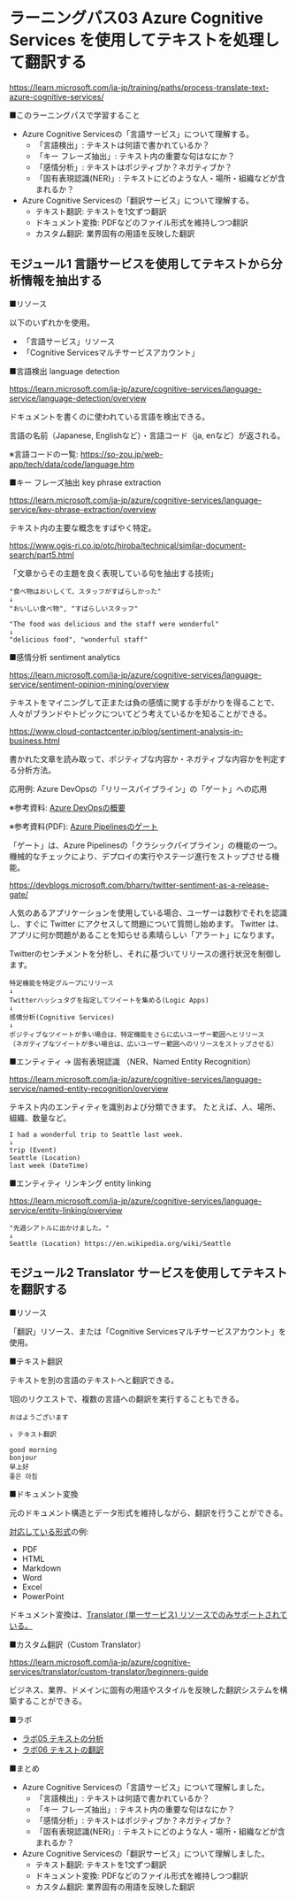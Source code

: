 # ラーニングパス03 Azure Cognitive Services を使用してテキストを処理して翻訳する

https://learn.microsoft.com/ja-jp/training/paths/process-translate-text-azure-cognitive-services/

■このラーニングパスで学習すること

- Azure Cognitive Servicesの「言語サービス」について理解する。
  - 「言語検出」: テキストは何語で書かれているか？
  - 「キー フレーズ抽出」: テキスト内の重要な句はなにか？
  - 「感情分析」: テキストはポジティブか？ネガティブか？
  - 「固有表現認識(NER)」: テキストにどのような人・場所・組織などが含まれるか？
- Azure Cognitive Servicesの「翻訳サービス」について理解する。
  - テキスト翻訳: テキストを1文ずつ翻訳
  - ドキュメント変換: PDFなどのファイル形式を維持しつつ翻訳
  - カスタム翻訳: 業界固有の用語を反映した翻訳

## モジュール1 言語サービスを使用してテキストから分析情報を抽出する

■リソース

以下のいずれかを使用。

- 「言語サービス」リソース
- 「Cognitive Servicesマルチサービスアカウント」

■言語検出 language detection

https://learn.microsoft.com/ja-jp/azure/cognitive-services/language-service/language-detection/overview

ドキュメントを書くのに使われている言語を検出できる。

言語の名前（Japanese, Englishなど）・言語コード（ja, enなど）が返される。

※言語コードの一覧: https://so-zou.jp/web-app/tech/data/code/language.htm

■キー フレーズ抽出 key phrase extraction

https://learn.microsoft.com/ja-jp/azure/cognitive-services/language-service/key-phrase-extraction/overview

テキスト内の主要な概念をすばやく特定。

https://www.ogis-ri.co.jp/otc/hiroba/technical/similar-document-search/part5.html

「文章からその主題を良く表現している句を抽出する技術」

```
"食べ物はおいしくて、スタッフがすばらしかった"
↓
"おいしい食べ物", "すばらしいスタッフ"
```

```
"The food was delicious and the staff were wonderful"
↓
"delicious food", "wonderful staff"
```

■感情分析 sentiment analytics

https://learn.microsoft.com/ja-jp/azure/cognitive-services/language-service/sentiment-opinion-mining/overview

テキストをマイニングして正または負の感情に関する手がかりを得ることで、人々がブランドやトピックについてどう考えているかを知ることができる。

https://www.cloud-contactcenter.jp/blog/sentiment-analysis-in-business.html

書かれた文章を読み取って、ポジティブな内容か・ネガティブな内容かを判定する分析方法。

応用例: Azure DevOpsの「リリースパイプライン」の「ゲート」への応用

※参考資料: [Azure DevOpsの概要](../AZ-400/pdf/Azure%20DevOps%E3%81%AE%E6%A6%82%E8%A6%81.pdf)

※参考資料(PDF): [Azure Pipelinesのゲート](../AZ-400/pdf/Azure%20Pipelines%20%E8%A3%9C%E8%B6%B3.pdf)

「ゲート」は、Azure Pipelinesの「クラシックパイプライン」の機能の一つ。機械的なチェックにより、デプロイの実行やステージ進行をストップさせる機能。

https://devblogs.microsoft.com/bharry/twitter-sentiment-as-a-release-gate/

人気のあるアプリケーションを使用している場合、ユーザーは数秒でそれを認識し、すぐに Twitter にアクセスして問題について質問し始めます。 Twitter は、アプリに何か問題があることを知らせる素晴らしい「アラート」になります。

Twitterのセンチメントを分析し、それに基づいてリリースの進行状況を制御します。

```
特定機能を特定グループにリリース
↓
Twitterハッシュタグを指定してツイートを集める(Logic Apps)
↓
感情分析(Cognitive Services)
↓
ポジティブなツイートが多い場合は、特定機能をさらに広いユーザー範囲へとリリース
（ネガティブなツイートが多い場合は、広いユーザー範囲へのリリースをストップさせる）
```

■エンティティ → 固有表現認識 （NER、Named Entity Recognition）

https://learn.microsoft.com/ja-jp/azure/cognitive-services/language-service/named-entity-recognition/overview

テキスト内のエンティティを識別および分類できます。 たとえば、人、場所、組織、数量など。

```
I had a wonderful trip to Seattle last week.
↓
trip (Event)
Seattle (Location)
last week (DateTime)
```

■エンティティ リンキング entity linking

https://learn.microsoft.com/ja-jp/azure/cognitive-services/language-service/entity-linking/overview

```
"先週シアトルに出かけました。"
↓
Seattle (Location) https://en.wikipedia.org/wiki/Seattle
```

## モジュール2 Translator サービスを使用してテキストを翻訳する

■リソース

「翻訳」リソース、または「Cognitive Servicesマルチサービスアカウント」を使用。

■テキスト翻訳

テキストを別の言語のテキストへと翻訳できる。

1回のリクエストで、複数の言語への翻訳を実行することもできる。

```
おはようございます

↓ テキスト翻訳

good morning
bonjour
早上好
좋은 아침
```

■ドキュメント変換

元のドキュメント構造とデータ形式を維持しながら、翻訳を行うことができる。

[対応している形式](https://learn.microsoft.com/ja-jp/azure/cognitive-services/translator/document-translation/overview#supported-document-formats)の例:

- PDF
- HTML
- Markdown
- Word
- Excel
- PowerPoint

ドキュメント変換は、[Translator (単一サービス) リソースでのみサポートされている。](https://learn.microsoft.com/ja-jp/azure/cognitive-services/translator/document-translation/quickstarts/get-started-with-rest-api?pivots=programming-language-csharp#prerequisites)

■カスタム翻訳（Custom Translator）

https://learn.microsoft.com/ja-jp/azure/cognitive-services/translator/custom-translator/beginners-guide

ビジネス、業界、ドメインに固有の用語やスタイルを反映した翻訳システムを構築することができる。

■ラボ

- [ラボ05 テキストの分析](lab05cs.md)
- [ラボ06 テキストの翻訳](lab06cs.md)

■まとめ

- Azure Cognitive Servicesの「言語サービス」について理解しました。
  - 「言語検出」: テキストは何語で書かれているか？
  - 「キー フレーズ抽出」: テキスト内の重要な句はなにか？
  - 「感情分析」: テキストはポジティブか？ネガティブか？
  - 「固有表現認識(NER)」: テキストにどのような人・場所・組織などが含まれるか？
- Azure Cognitive Servicesの「翻訳サービス」について理解しました。
  - テキスト翻訳: テキストを1文ずつ翻訳
  - ドキュメント変換: PDFなどのファイル形式を維持しつつ翻訳
  - カスタム翻訳: 業界固有の用語を反映した翻訳
